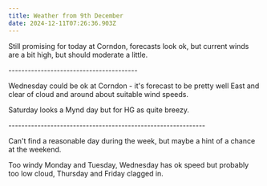 ```yaml
---
title: Weather from 9th December
date: 2024-12-11T07:26:36.903Z
---
```

Still promising for today at Corndon,  forecasts look ok, but current winds are a bit high, but should moderate a little.

\----------------------------------------

Wednesday could be ok at Corndon - it's forecast to be pretty well East and clear of cloud and around about suitable wind speeds.

Saturday looks a Mynd day but for HG as quite breezy.

\-------------------------------------------------------------

Can't find a reasonable day during the week, but maybe a hint of a chance at the weekend.

Too windy Monday and Tuesday, Wednesday has ok speed but probably too low cloud, Thursday and Friday clagged in.